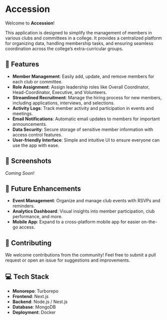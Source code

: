 # Accession

Welcome to **Accession**!

This application is designed to simplify the management of members in various clubs and committees in a college. It provides a centralized platform for organizing data, handling membership tasks, and ensuring seamless coordination across the college’s extra-curricular groups.

## 🚀 Features

- **Member Management**: Easily add, update, and remove members for each club or committee.
- **Role Assignment**: Assign leadership roles like Overall Coordinator, Head-Coordinator, Executive, and Volunteers.
- **Streamlined Recruitment**: Manage the hiring process for new members, including applications, interviews, and selections.
- **Activity Logs**: Track member activity and participation in events and meetings.
- **Email Notifications**: Automatic email updates to members for important announcements.
- **Data Security**: Secure storage of sensitive member information with access control features.
- **User-friendly Interface**: Simple and intuitive UI to ensure everyone can use the app with ease.

## 📸 Screenshots

*Coming Soon!*

## 🔮 Future Enhancements

- **Event Management**: Organize and manage club events with RSVPs and reminders.
- **Analytics Dashboard**: Visual insights into member participation, club performance, and more.
- **Mobile App**: Expand to a cross-platform mobile app for easier on-the-go access.

## 🤝 Contributing

We welcome contributions from the community! Feel free to submit a pull request or open an issue for suggestions and improvements.


## 💻 Tech Stack

- **Monorepo**: Turborepo
- **Frontend**: Next.js
- **Backend**: Node.js / Nest.js
- **Database**: MongoDB
- **Deployment**: Docker

